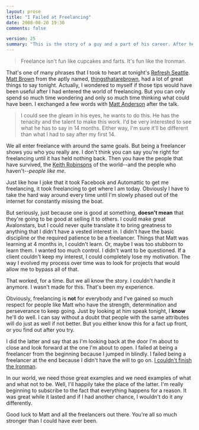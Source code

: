 ```yaml
---
layout: prose
title: "I Failed at Freelancing"
date: 2008-08-20 19:30
comments: false

version: 25
summary: "This is the story of a guy and a part of his career. After hearing a talk by an up-and-coming freelancer about a \"series of successful failures,\" he comes to terms with the fact that his freelancing phase was less than successful. Freelancing is a state of mind, it just wasn't right for said guy."
---
```


> Freelance isn't fun like cupcakes and farts. It's fun like the Ironman.

That's one of many phrases that I took to heart at tonight's [Refresh Seattle][1]. [Matt Brown][2] from the aptly named, [thingsthatarebrown][3], had a lot of great things to say tonight. Actually, I wondered to myself if those tips would have been useful after I had entered the world of freelancing. But you can only spend so much time wondering and only so much time thinking what could have been. I exchanged a few words with [Matt Anderson][4] after the talk.

> I could see the gleam in his eyes, he wants to do this. He has the tenacity and the talent to make this work. I'd be very interested to see what he has to say in 14 months. Either way, I'm sure it'll be different than what I had to say after my first 14.

We all enter freelance with around the same goals. But being a freelancer shows you who you really are. I don't think you can say you're right for freelancing until it has held nothing back. Then you have the people that have survived, the [Keith Robinsons][5] of the world--and the people who haven't--*people like me*.

Just like how I joke that it took Facebook and Automattic to get me freelancing, it took freelancing to get where I am today. Obviously I have to take the hard way around every time until I'm slowly phased out of the internet for constantly missing the boat.

But seriously, just because one is good at something, **doesn't mean** that they're going to be good at selling it to others. I could make great Avalonstars, but I could never quite translate it to bring greatness to anything that I didn't have a vested interest in. I didn't have the basic discipline or the required patience to be a freelancer. Things that Matt was learning at 4 months in, I couldn't learn. Or, maybe I was too stubborn to learn them. I wanted too much control. I didn't want to be questioned. If a client couldn't keep my interest, I could completely lose my motivation. The way I evolved my process over time was to look for projects that would allow me to bypass all of that.

That worked, for a time. But we all know the story. I couldn't handle it anymore. I wasn't made for this. That's been my experience.

Obviously, freelancing is **not** for everybody and I've gained so much respect for people like Matt who have the strength, determination and perseverance to keep going. Just by looking at him speak tonight, I **know** he'll do well. I can say without a doubt that people with the same attributes will do just as well if not better. But you either know this for a fact up front, or you find out after you try.

I did the latter and say that as I'm looking back at the door I'm about to close and look forward at the one I'm about to open. I failed at being a freelancer from the beginning because I jumped in blindly. I failed being a freelancer at the end because I didn't have the will to go on. [I couldn't finish the Ironman][6].

In our world, we need those great examples and we need examples of what and what not to be. Well, I'll happily take the place of the latter. I'm really beginning to subscribe to the fact that everything happens for a reason. It was great while it lasted and if I had another chance, I wouldn't do it any differently.

Good luck to Matt and all the freelancers out there. You're all so much stronger than I could have ever been.

[1]: http://refreshseattle.org/
[2]: http://thingsthatarebrown.com/blog/
[3]: http://thingsthatarebrown.com/
[4]: http://onehub.com/
[5]: http://www.dkeithrobinson.com/
[6]: http://twitter.com/bryanveloso/statuses/893937737
